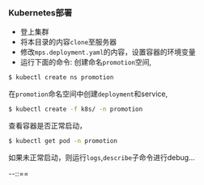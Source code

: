 ### Kubernetes部署
- 登上集群
- 将本目录的内容`clone`至服务器
- 修改`mps.deployment.yaml`的内容，设置容器的环境变量
- 运行下面的命令:
创建命名`promotion`空间,
``` bash
$ kubectl create ns promotion
```
在`promotion`命名空间中创建`deployment`和service,
``` bash
$ kubectl create -f k8s/ -n promotion
```
查看容器是否正常启动，
``` bash
$ kubectl get pod -n promotion
```
如果未正常启动，则运行`logs`,`describe`子命令进行debug...

--::==